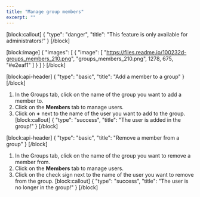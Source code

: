 ```yaml
---
title: "Manage group members"
excerpt: ""
---
```

[block:callout]
{
  "type": "danger",
  "title": "This feature is only available for administrators!"
}
[/block]

[block:image]
{
  "images": [
    {
      "image": [
        "https://files.readme.io/100232d-groups_members_210.png",
        "groups_members_210.png",
        1278,
        675,
        "#e2eaf1"
      ]
    }
  ]
}
[/block]

[block:api-header]
{
  "type": "basic",
  "title": "Add a member to a group"
}
[/block]
1. In the Groups tab, click on the name of the group you want to add a member to.
2. Click on the **Members** tab to manage users.
3. Click on **+** next to the name of the user you want to add to the group.
[block:callout]
{
  "type": "success",
  "title": "The user is added in the group!"
}
[/block]

[block:api-header]
{
  "type": "basic",
  "title": "Remove a member from a group"
}
[/block]
1. In the Groups tab, click on the name of the group you want to remove a member from.
2. Click on the **Members** tab to manage users.
3. Click on the check sign next to the name of the user you want to remove from the group.
[block:callout]
{
  "type": "success",
  "title": "The user is no longer in the group!"
}
[/block]